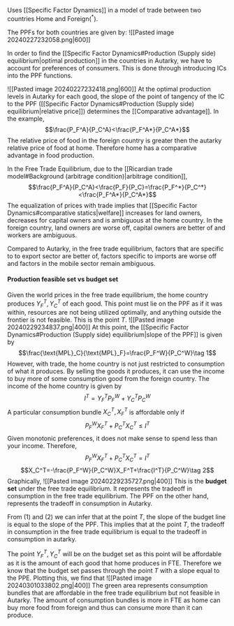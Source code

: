 Uses [[Specific Factor Dynamics]] in a model of trade between two countries Home and Foreign($^*$). 

The PPFs for both countries are given by:
![[Pasted image 20240227232058.png|600]]

In order to find the [[Specific Factor Dynamics#Production (Supply side) equilibrium|optimal production]] in the countries in Autarky, we have to account for preferences of consumers. This is done through introducing ICs into the PPF functions. 

![[Pasted image 20240227232418.png|600]]
At the optimal production levels in Autarky for each good, the slope of the point of tangency of the IC to the PPF ([[Specific Factor Dynamics#Production (Supply side) equilibrium|relative price]]) determines the [[Comparative advantage]]. In the example, $$\frac{P_F^A}{P_C^A}<\frac{P_F^A*}{P_C^A*}$$The relative price of food in the foreign country is greater then the autarky relative price of food at home. Therefore home has a comparative advantage in food production. 

In the Free Trade Equilibrium, due to the [[Ricardian trade model#Background (arbitrage condition)|arbitrage condition]], $$\frac{P_F^A}{P_C^A}<\frac{P_F}{P_C}=\frac{P_F^*}{P_C^*}<\frac{P_F^A*}{P_C^A*}$$The equalization of prices with trade implies that [[Specific Factor Dynamics#comparative statics|welfare]] increases for land owners, decreases for capital owners and is ambiguous at the home country. In the foreign country, land owners are worse off, capital owners are better of and workers are ambiguous. 

Compared to Autarky, in the free trade equilibrium, factors that are specific to to export sector are better of, factors specific to imports are worse off and factors in the mobile sector remain ambiguous.

#### Production feasible set vs budget set
Given the world prices in the free trade equilibrium, the home country produces $Y_F^T,Y_C^T$ of each good. This point must lie on the PPF as if it was within, resources are not being utilized optimally, and anything outside the frontier is not feasible. This is the point $T$.
![[Pasted image 20240229234837.png|400]]
At this point, the [[Specific Factor Dynamics#Production (Supply side) equilibrium|slope of the PPF]] is given by $$\frac{\text{MPL}_C}{\text{MPL}_F}=\frac{P_F^W}{P_C^W}\tag 1$$However, with trade, the home country is not just restricted to consumption of what it produces. By selling the goods it produces, it can use the income to buy more of some consumption good from the foreign country. The income of the home country is given by $$I^T=Y_F^TP_F^W+Y_C^TP_C^W$$A particular consumption bundle $X_C^T,X_F^T$ is affordable only if $$P_F^WX_F^T+P_C^TX_C^T\le I^T$$Given monotonic preferences, it does not make sense to spend less than your income. Therefore, $$P_F^WX_F^T+P_C^TX_C^T= I^T$$$$X_C^T=-\frac{P_F^W}{P_C^W}X_F^T+\frac{I^T}{P_C^W}\tag 2$$Graphically,
![[Pasted image 20240229235727.png|400]]
This is the **budget set** under the free trade equilibrium. It represents the tradeoff in consumption in the free trade equilibrium. The PPF on the other hand, represents the tradeoff in consumption in Autarky.

From (1) and (2) we can infer that at the point $T$, the slope of the budget line is equal to the slope of the PPF. This implies that at the point $T$, the tradeoff in consumption in the free trade equilibrium is equal to the tradeoff in consumption in autarky.

The point $Y_F^T,Y_C^T$ will be on the budget set as this point will be affordable as it is the amount of each good that home produces in FTE. Therefore we know that the budget set passes through the point $T$ with a slope equal to the PPE. Plotting this, we find that 
![[Pasted image 20240301033802.png|400]]
The green area represents consumption bundles that are affordable in the free trade equilibrium but not feasible in Autarky. The amount of consumption bundles is more in FTE as home can buy more food from foreign and thus can consume more than it can produce.
